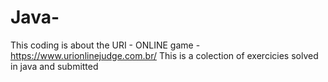 # Java- 

This coding is about the URI - ONLINE game - https://www.urionlinejudge.com.br/ 
This is a colection of exercicies solved in java and submitted 
